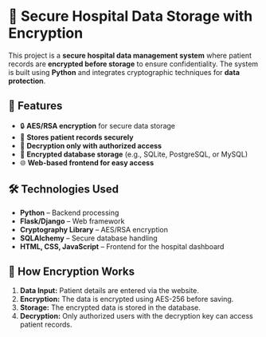# 🏥 Secure Hospital Data Storage with Encryption  

This project is a **secure hospital data management system** where patient records are **encrypted before storage** to ensure confidentiality. The system is built using **Python** and integrates cryptographic techniques for **data protection**.

## 🚀 Features  
- 🔒 **AES/RSA encryption** for secure data storage  
- 🏥 **Stores patient records securely**  
- 🔑 **Decryption only with authorized access**  
- 💾 **Encrypted database storage** (e.g., SQLite, PostgreSQL, or MySQL)  
- 🌐 **Web-based frontend for easy access**  

## 🛠️ Technologies Used  
- **Python** – Backend processing  
- **Flask/Django** – Web framework  
- **Cryptography Library** – AES/RSA encryption  
- **SQLAlchemy** – Secure database handling  
- **HTML, CSS, JavaScript** – Frontend for the hospital dashboard  

## 🔐 How Encryption Works  
1. **Data Input:** Patient details are entered via the website.  
2. **Encryption:** The data is encrypted using AES-256 before saving.  
3. **Storage:** The encrypted data is stored in the database.  
4. **Decryption:** Only authorized users with the decryption key can access patient records.  


